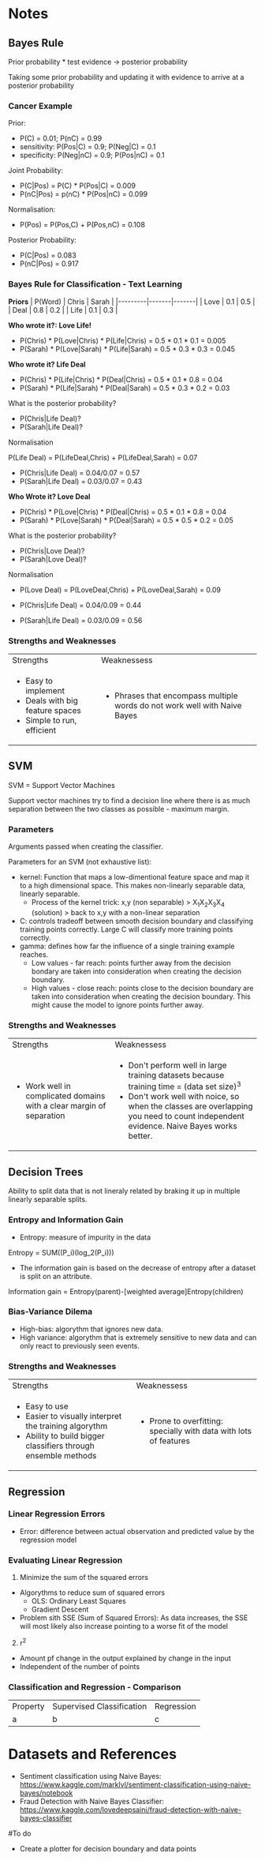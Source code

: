 # Notes
## Bayes Rule
Prior probability * test evidence ->  posterior probability

Taking some prior probability and updating it with evidence to arrive at a posterior probability

### Cancer Example
Prior: 
- P(C) = 0.01; P(nC) = 0.99
- sensitivity: P(Pos|C) = 0.9; P(Neg|C) = 0.1
- specificity: P(Neg|nC) = 0.9; P(Pos|nC) = 0.1

Joint Probability:
- P(C|Pos) = P(C) * P(Pos|C) = 0.009
- P(nC|Pos) = p(nC) * P(Pos|nC) = 0.099

Normalisation:
- P(Pos) = P(Pos,C) + P(Pos,nC) = 0.108

Posterior Probability:
- P(C|Pos) = 0.083
- P(nC|Pos) = 0.917

### Bayes Rule for Classification - Text Learning
**Priors**
| P(Word) | Chris | Sarah |
|---------|-------|-------|
| Love | 0.1 | 0.5 |
| Deal | 0.8 | 0.2 |
| Life | 0.1 | 0.3 |

**Who wrote it?: Love Life!**

- P(Chris) * P(Love|Chris) * P(Life|Chris) = 0.5 * 0.1 * 0.1 = 0.005
- P(Sarah) * P(Love|Sarah) * P(Life|Sarah) = 0.5 * 0.3 * 0.3 = 
0.045

**Who wrote it? Life Deal**

- P(Chris) * P(Life|Chris) * P(Deal|Chris) = 0.5 * 0.1 * 0.8 = 0.04
- P(Sarah) * P(Life|Sarah) * P(Deal|Sarah) = 0.5 * 0.3 * 0.2 = 
0.03

What is the posterior probability?

- P(Chris|Life Deal)?
- P(Sarah|Life Deal)?

Normalisation

P(Life Deal) = P(LifeDeal,Chris) + P(LifeDeal,Sarah) = 0.07

- P(Chris|Life Deal) = 0.04/0.07 = 0.57
- P(Sarah|Life Deal) = 0.03/0.07 = 0.43

**Who Wrote it? Love Deal**

- P(Chris) * P(Love|Chris) * P(Deal|Chris) = 0.5 * 0.1 * 0.8 = 0.04
- P(Sarah) * P(Love|Sarah) * P(Deal|Sarah) = 0.5 * 0.5 * 0.2 = 
0.05

What is the posterior probability?
- P(Chris|Love Deal)?
- P(Sarah|Love Deal)?

Normalisation
- P(Love Deal) = P(LoveDeal,Chris) + P(LoveDeal,Sarah) = 0.09

- P(Chris|Life Deal) = 0.04/0.09 = 0.44
- P(Sarah|Life Deal) = 0.03/0.09 = 0.56

### Strengths and Weaknesses
<table>
    <tr>
        <td>Strengths</td>
        <td>Weaknessess</td>
    </tr>
    <tr>
        <td>
            <ul>
                <li>Easy to implement</li>
                <li>Deals with big feature spaces</li>
                <li>Simple to run, efficient</li>
            </ul>
        </td>
        <td>
            <ul>
                <li>Phrases that encompass multiple words do not work well with Naive Bayes</li>
            </ul>
        </td>
    </tr>
</table>

## SVM
SVM = Support Vector Machines

Support vector machines try to find a decision line where there is as much separation between the two classes as possible - maximum margin.

### Parameters
Arguments passed when creating the classifier.

Parameters for an SVM (not exhaustive list):
- kernel: Function that maps a low-dimentional feature space and map it to a high dimensional space. This makes non-linearly separable data, linearly separable.
  - Process of the kernel trick: x,y (non separable) > X<sub>1</sub>X<sub>2</sub>X<sub>3</sub>X<sub>4</sub> (solution) > back to x,y with a non-linear separation
- C: controls tradeoff between smooth decision boundary and classifying training points correctly. Large C will classify more training points correctly.
- gamma: defines how far the influence of a single training example reaches.
  - Low values - far reach: points further away from the decision bondary are taken into consideration when creating the decision boundary.
  - High values - close reach: points close to the decision boundary are taken into consideration when creating the decision boundary. This might cause the model to ignore points further away.

### Strengths and Weaknesses
<table>
    <tr>
        <td>Strengths</td>
        <td>Weaknessess</td>
    </tr>
    <tr>
        <td>
            <ul>
                <li>Work well in complicated domains with a clear margin of separation</li>
            </ul>
        </td>
        <td>
            <ul>
                <li>Don't perform well in large training datasets because training time = (data set size)<sup>3</sup></li>
                <li>Don't work well with noice, so when the classes are overlapping you need to count independent evidence. Naive Bayes works better.</li>
            </ul>
        </td>
    </tr>
</table>

## Decision Trees
Ability to split data that is not lineraly related by braking it up in multiple linearly separable splits.

### Entropy and Information Gain
- Entropy: measure of impurity in the data

Entropy = SUM((P_i)(log_2(P_i)))

- The information gain is based on the decrease of entropy after a dataset is split on an attribute.

Information gain = Entropy(parent)-[weighted average]Entropy(children)

### Bias-Variance Dilema
- High-bias: algorythm that ignores new data. 
- High variance: algorythm that is extremely sensitive to new data and can only react to previously seen events.

### Strengths and Weaknesses
<table>
    <tr>
        <td>Strengths</td>
        <td>Weaknessess</td>
    </tr>
    <tr>
        <td>
            <ul>
                <li>Easy to use</li>
                <li>Easier to visually interpret the training algorythm</li>
                <li>Ability to build bigger classifiers through ensemble methods</li>
            </ul>
        </td>
        <td>
            <ul>
                <li>Prone to overfitting: specially with data with lots of features</li>
            </ul>
        </td>
    </tr>
</table>

## Regression
### Linear Regression Errors
- Error: difference between actual observation and predicted value by the regression model

### Evaluating Linear Regression
1. Minimize the sum of the squared errors
  - Algorythms to reduce sum of squared errors
    - OLS: Ordinary Least Squares
    - Gradient Descent
  - Problem sith SSE (Sum of Squared Errors): As data increases, the SSE will most likely also increase pointing to a worse fit of the model

2. r<sup>2</sup>
- Amount pf change in the output explained by change in the input
- Independent of the number of points

### Classification and Regression - Comparison
<table>
    <tr>
        <td>Property</td>
        <td>Supervised Classification</td>
        <td>Regression</td>
    </tr>
    <tr>
        <td>a</td>
        <td>b</td>
        <td>c</td>
    </tr>
</table>


# Datasets and References
- Sentiment classification using Naive Bayes: https://www.kaggle.com/marklvl/sentiment-classification-using-naive-bayes/notebook
- Fraud Detection with Naive Bayes Classifier: https://www.kaggle.com/lovedeepsaini/fraud-detection-with-naive-bayes-classifier

#To do
- Create a plotter for decision boundary and data points


